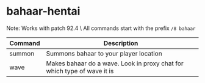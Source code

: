 # bahaar-hentai

Note: Works with patch 92.4 \\ All commands start with the prefix `/8 bahaar`


Command | Description
--- | ---
summon | Summons bahaar to your player location
wave | Makes bahaar do a wave. Look in proxy chat for which type of wave it is
